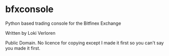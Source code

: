 # bfxconsole
Python based trading console for the Bitfinex Exchange

Written by Loki Verloren

Public Domain. No licence for copying except I made it first so you can't say you made it first.
